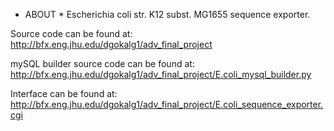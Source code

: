 * ABOUT *
Escherichia coli str. K12 subst. MG1655 sequence exporter.

Source code can be found at:
http://bfx.eng.jhu.edu/dgokalg1/adv_final_project

mySQL builder source code can be found at:
http://bfx.eng.jhu.edu/dgokalg1/adv_final_project/E.coli_mysql_builder.py

Interface can be found at:
http://bfx.eng.jhu.edu/dgokalg1/adv_final_project/E.coli_sequence_exporter.cgi


